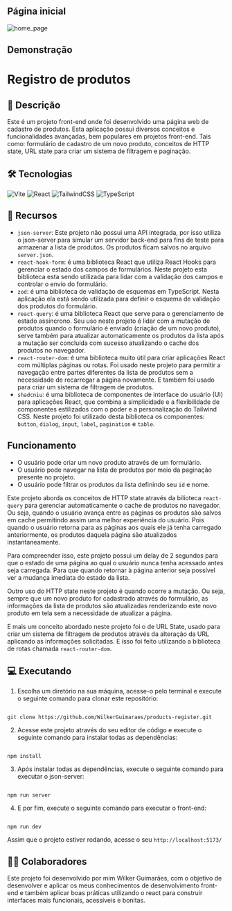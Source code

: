 ## Página inicial

![home_page](https://imgur.com/D9sRfjW.png)

## Demonstração

# Registro de produtos

## 📃 Descrição

Este é um projeto front-end onde foi desenvolvido uma página web de cadastro de produtos. Esta aplicação possui diversos conceitos e funcionalidades avançadas, bem populares em projetos front-end. Tais como: formulário de cadastro de um novo produto, conceitos de HTTP state, URL state para criar um sistema de filtragem e paginação.

## 🛠 Tecnologias

![Vite](https://img.shields.io/badge/vite-%23646CFF.svg?style=for-the-badge&logo=vite&logoColor=white) ![React](https://img.shields.io/badge/react-%2320232a.svg?style=for-the-badge&logo=react&logoColor=%2361DAFB) ![TailwindCSS](https://img.shields.io/badge/tailwindcss-%2338B2AC.svg?style=for-the-badge&logo=tailwind-css&logoColor=white) ![TypeScript](https://img.shields.io/badge/typescript-%23007ACC.svg?style=for-the-badge&logo=typescript&logoColor=white)

## 🧰 Recursos

- `json-server`: Este projeto não possui uma API integrada, por isso utiliza o json-server para simular um servidor back-end para fins de teste para armazenar a lista de produtos. Os produtos ficam salvos no arquivo `server.json`.
- `react-hook-form`: é uma biblioteca React que utiliza React Hooks para gerenciar o estado dos campos de formulários. Neste projeto esta biblioteca esta sendo utilizada para lidar com a validação dos campos e controlar o envio do formulário.
- `zod`: é uma biblioteca de validação de esquemas em TypeScript. Nesta aplicação ela está sendo utilizada para definir o esquema de validação dos produtos do formulário.
- `react-query`: é uma biblioteca React que serve para o gerenciamento de estado assíncrono. Seu uso neste projeto é lidar com a mutação de produtos quando o formulário é enviado (criação de um novo produto), serve também para atualizar automaticamente os produtos da lista após a mutação ser concluída com sucesso atualizando o cache dos produtos no navegador.
- `react-router-dom`: é uma biblioteca muito útil para criar aplicações React com múltiplas páginas ou rotas. Foi usado neste projeto para permitir a navegação entre partes diferentes da lista de produtos sem a necessidade de recarregar a página novamente. E também foi usado para criar um sistema de filtragem de produtos.
- `shadcniu`: é uma biblioteca de componentes de interface do usuário (UI) para aplicações React, que combina a simplicidade e a flexibilidade de componentes estilizados com o poder e a personalização do Tailwind CSS. Neste projeto foi utilizado desta biblioteca os componentes: `button`, `dialog`, `input`, `label`, `pagination` e `table`.

## Funcionamento

- O usuário pode criar um novo produto através de um formulário.
- O usuário pode navegar na lista de produtos por meio da paginação presente no projeto.
- O usuário pode filtrar os produtos da lista definindo seu `id` e nome.

Este projeto aborda os conceitos de HTTP state através da bilioteca `react-query` para gerenciar automaticamente o cache de produtos no navegador. Ou seja, quando o usuário avança entre as páginas os produtos são salvos em cache permitindo assim uma melhor experiência do usuário. Pois quando o usuário retorna para as páginas aos quais ele já tenha carregado anteriormente, os produtos daquela página são atualizados instantaneamente.

Para compreender isso, este projeto possui um delay de 2 segundos para que o estado de uma página ao qual o usuário nunca tenha acessado antes seja carregada. Para que quando retornar à página anterior seja possível ver a mudança imediata do estado da lista.

Outro uso do HTTP state neste projeto é quando ocorre a mutação. Ou seja, sempre que um novo produto for cadastrado através do formulário, as informações da lista de produtos são atualizadas renderizando este novo produto em tela sem a necessidade de atualizar a página.

E mais um conceito abordado neste projeto foi o de URL State, usado para criar um sistema de filtragem de produtos através da alteração da URL aplicando as informações solicitadas. E isso foi feito utilizando a biblioteca de rotas chamada `react-router-dom`.

## 💻 Executando

1. Escolha um diretório na sua máquina, acesse-o pelo terminal e execute o seguinte comando para clonar este repositório:

```

git clone https://github.com/WilkerGuimaraes/products-register.git

```

2. Acesse este projeto através do seu editor de código e execute o seguinte comando para instalar todas as dependências:

```

npm install

```

3. Após instalar todas as dependências, execute o seguinte comando para executar o json-server:

```

npm run server

```

4. E por fim, execute o seguinte comando para executar o front-end:

```

npm run dev

```

Assim que o projeto estiver rodando, acesse o seu `http://localhost:5173/`

## 🙋‍♂️ Colaboradores

Este projeto foi desenvolvido por mim Wilker Guimarães, com o objetivo de desenvolver e aplicar os meus conhecimentos de desenvolvimento front-end e também aplicar boas práticas utilizando o react para construir interfaces mais funcionais, acessíveis e bonitas.

